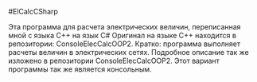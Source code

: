 #ElCalcCSharp

Эта программа для расчета электрических величин, переписанная мной с языка C++ на язык C#
Оригинал на языке C++ находится в репозитории: ConsoleElecCalcOOP2.
Кратко: программа выполняет расчеты величин в электрических сетях. 
Подробное описание так же изложено в репозитории  ConsoleElecCalcOOP2.
Этот вариант программы так же является консольным.
